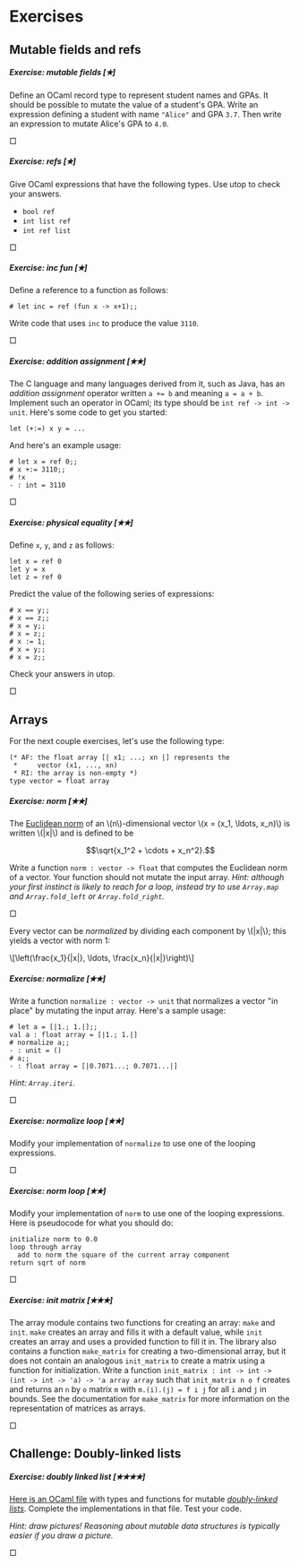 # Exercises

## Mutable fields and refs

##### Exercise: mutable fields [&#10029;] 

Define an OCaml record type to represent student names and GPAs.  It
should be possible to mutate the value of a student's GPA.
Write an expression defining a student with name `"Alice"` and GPA
`3.7`. Then write an expression to mutate Alice's GPA to `4.0`.

&square;

##### Exercise: refs [&#10029;] 

Give OCaml expressions that have the following types.  Use utop to check
your answers.

* `bool ref`
* `int list ref`
* `int ref list`

&square;

##### Exercise: inc fun [&#10029;] 

Define a reference to a function as follows:
```
# let inc = ref (fun x -> x+1);;
```
Write code that uses `inc` to produce the value `3110`.

&square;

##### Exercise: addition assignment [&#10029;&#10029;] 

The C language and many languages derived from it, such as Java, has an 
*addition assignment* operator written `a += b` and meaning
`a = a + b`.  Implement such an operator in OCaml; its type should be
`int ref -> int -> unit`.  Here's some code to get you started:
```
let (+:=) x y = ...
```
And here's an example usage:
```
# let x = ref 0;;
# x +:= 3110;;
# !x
- : int = 3110
```

&square;

##### Exercise: physical equality [&#10029;&#10029;] 
Define `x`, `y`, and `z` as follows:
```
let x = ref 0
let y = x
let z = ref 0
```

Predict the value of the following series of expressions:
```
# x == y;;
# x == z;;
# x = y;;
# x = z;;
# x := 1;
# x = y;;
# x = z;;
```

Check your answers in utop.

&square;

## Arrays

For the next couple exercises, let's use the following type:

```
(* AF: the float array [| x1; ...; xn |] represents the 
 *     vector (x1, ..., xn) 
 * RI: the array is non-empty *)
type vector = float array
```

##### Exercise: norm [&#10029;&#10029;] 

The [Euclidean norm][norm] of an \\(n\\)-dimensional vector 
\\(x = (x_1, \ldots, x_n)\\) is written \\(|x|\\) and is defined to be

$$\sqrt{x_1^2 + \cdots + x_n^2}.$$

[norm]: https://en.wikipedia.org/wiki/Norm_(mathematics)#Euclidean_norm

Write a function `norm : vector -> float` that computes the
Euclidean norm of a vector.  Your function should not mutate
the input array. *Hint: although your first instinct is
likely to reach for a loop, instead try to use `Array.map` 
and `Array.fold_left` or `Array.fold_right`.*

&square;

Every vector can be *normalized* by dividing each component by
\\(|x|\\); this yields a vector with norm 1:

\\[\left(\frac{x_1}{|x|}, \ldots, \frac{x_n}{|x|}\right)\\]

##### Exercise: normalize [&#10029;&#10029;] 

Write a function `normalize : vector -> unit` that normalizes a vector "in place"
by mutating the input array.  Here's a sample usage:
```
# let a = [|1.; 1.|];;
val a : float array = [|1.; 1.|]
# normalize a;;
- : unit = ()
# a;;
- : float array = [|0.7071...; 0.7071...|]
```
*Hint:  `Array.iteri`.*

&square;

##### Exercise: normalize loop [&#10029;&#10029;] 

Modify your implementation of `normalize` to use one of the looping expressions.

&square;

##### Exercise: norm loop [&#10029;&#10029;] 

Modify your implementation of `norm` to use one of the looping expressions.
Here is pseudocode for what you should do:
```
initialize norm to 0.0
loop through array
  add to norm the square of the current array component
return sqrt of norm
```

&square;

##### Exercise: init matrix [&#10029;&#10029;&#10029;] 

The array module contains two functions for creating an array: `make`
and `init`.  `make` creates an array and fills it with a default value,
while `init` creates an array and uses a provided function to fill it
in.  The library also contains a function `make_matrix` for creating a
two-dimensional array, but it does not contain an analogous
`init_matrix` to create a matrix using a function for initialization.
Write a function `init_matrix : int -> int -> (int -> int -> 'a) -> 'a
array array` such that `init_matrix n o f` creates and returns an `n` by
`o` matrix `m` with `m.(i).(j) = f i j` for all `i` and `j` in bounds. 
See the documentation for `make_matrix` for more information on the
representation of matrices as arrays.

&square;

## Challenge: Doubly-linked lists

##### Exercise: doubly linked list [&#10029;&#10029;&#10029;&#10029;] 

[Here is an OCaml file](dll.ml) with types and functions for 
mutable [*doubly-linked lists*][dll].
Complete the implementations in that file.  Test your code.

[dll]: https://en.wikipedia.org/wiki/Doubly_linked_list
  
*Hint: draw pictures!  Reasoning about mutable data structures is typically
easier if you draw a picture.*

&square;
